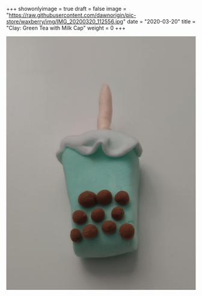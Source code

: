 +++
showonlyimage = true 
draft = false 
image = "https://raw.githubusercontent.com/dawnorigin/pic-store/waxberry/img/IMG_20200320_112556.jpg" 
date = "2020-03-20" 
title = "Clay: Green Tea with Milk Cap" 
weight = 0 
+++

![drawing](https://raw.githubusercontent.com/dawnorigin/pic-store/waxberry/img/IMG_20200320_112556.jpg)  

